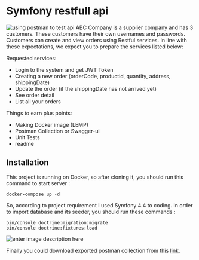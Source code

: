 # Symfony restfull api
![using postman to test api ](http://g.recordit.co/Hs3hh0ohy8.gif)
ABC Company is a supplier company and has 3 customers. These customers have their own usernames and passwords. Customers can create and view orders using Restful services. In line with these expectations, we expect you to prepare the services listed below:

Requested services:
- Login to the system and get JWT Token
- Creating a new order (orderCode, productid, quantity, address, shippingDate)
- Update the order (if the shippingDate has not arrived yet)
- See order detail
- List all your orders

Things to earn plus points:
- Making Docker image (LEMP)
- Postman Collection or Swagger-ui
- Unit Tests
- readme

## Installation
This project is running on Docker, so after cloning it, you should run this command to start server :

    docker-compose up -d
 
So, according to project requirement I used Symfony 4.4 to coding. In order to import database and its seeder, you should run these commands :

    bin/console doctrine:migration:migrate
    bin/console doctrine:fixtures:load

![enter image description here](http://g.recordit.co/HePmZJhgV7.gif)

Finally you could download exported postman collection from this [link](https://raw.githubusercontent.com/amir-shadanfar/symfony-rest-api/master/Symfony-restfull.postman_collection.json).
